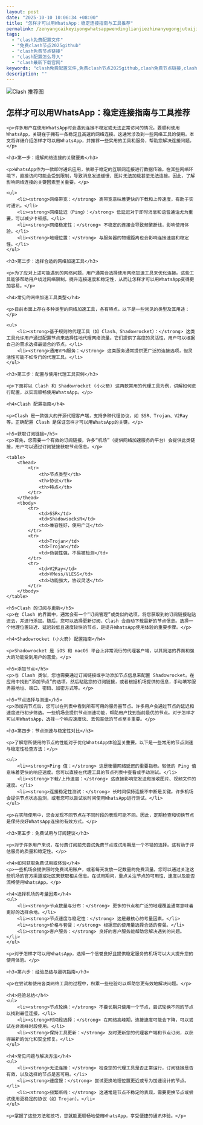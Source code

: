 ```yaml
---
layout: post
date: "2025-10-10 10:06:34 +08:00"
title: "怎样才可以用WhatsApp：稳定连接指南与工具推荐"
permalink: /zenyangcaikeyiyongwhatsappwendinglianjiezhinanyugongjutuijian/
tags:
  - "clash免费配置文件"
  - "免费clash节点2025github"
  - "clash免费节点链接"
  - "clash配置怎么导入"
  - "clash最新下载官网"
keywords: "clash免费配置文件,免费clash节点2025github,clash免费节点链接,clash配置怎么导入,clash最新下载官网"
description: ""
---
```


![Clash 推荐图](https://clashjd.github.io/assets/img/小火箭节点推荐.png)

## 怎样才可以用WhatsApp：稳定连接指南与工具推荐


    <p>许多用户在使用WhatsApp时会遇到连接不稳定或无法正常访问的情况。要顺利使用WhatsApp，关键在于拥有一条稳定且高速的网络连接。这通常涉及到一些网络工具的使用。本文将详细介绍怎样才可以用WhatsApp，并推荐一些实用的工具和服务，帮助您解决连接问题。</p>

    <h3>第一步：理解网络连接的关键要素</h3>

    <p>WhatsApp作为一款即时通讯应用，依赖于稳定的互联网连接进行数据传输。在某些网络环境下，直接访问可能会受到限制，导致消息发送缓慢、图片无法加载甚至无法连接。因此，了解影响网络连接的关键因素至关重要。</p>

    <ul>
        <li><strong>网络带宽：</strong> 高带宽意味着更快的下载和上传速度，有助于实时通讯。</li>
        <li><strong>网络延迟（Ping）：</strong> 低延迟对于即时消息和语音通话尤为重要，可以减少卡顿感。</li>
        <li><strong>网络稳定性：</strong> 不稳定的连接会导致频繁断线，影响使用体验。</li>
        <li><strong>地理位置：</strong> 与服务器的物理距离也会影响连接速度和稳定性。</li>
    </ul>

    <h3>第二步：选择合适的网络加速工具</h3>

    <p>为了应对上述可能遇到的网络问题，用户通常会选择使用网络加速工具来优化连接。这些工具能够帮助用户绕过网络限制，提升连接速度和稳定性，从而让怎样才可以用WhatsApp变得更加容易。</p>

    <h4>常见的网络加速工具类型</h4>

    <p>目前市面上存在多种类型的网络加速工具，各有特点。以下是一些常见的类型及其用途：</p>

    <ul>
        <li><strong>基于规则的代理工具（如 Clash、Shadowrocket）：</strong> 这类工具允许用户通过配置节点来选择性地代理网络流量。它们提供了高度的灵活性，用户可以根据自己的需求选择最适合的节点。</li>
        <li><strong>通用VPN服务：</strong> 这类服务通常提供更广泛的连接选项，但灵活性可能不如专门的代理工具。</li>
    </ul>

    <h3>第三步：配置与使用代理工具实例</h3>

    <p>下面将以 Clash 和 Shadowrocket (小火箭) 这两款常用的代理工具为例，讲解如何进行配置，以实现顺畅使用WhatsApp。</p>

    <h4>Clash 配置指南</h4>

    <p>Clash 是一款强大的开源代理客户端，支持多种代理协议，如 SSR、Trojan、V2Ray 等。正确配置 Clash 是保证怎样才可以用WhatsApp的关键。</p>

    <h5>获取订阅链接</h5>
    <p>首先，您需要一个有效的订阅链接。许多“机场”（提供网络加速服务的平台）会提供此类链接，用户可以通过订阅链接获取节点信息。</p>

    <table>
        <thead>
            <tr>
                <th>节点类型</th>
                <th>协议</th>
                <th>特点</th>
            </tr>
        </thead>
        <tbody>
            <tr>
                <td>SSR</td>
                <td>ShadowsocksR</td>
                <td>兼容性好，使用广泛</td>
            </tr>
            <tr>
                <td>Trojan</td>
                <td>Trojan</td>
                <td>伪装性强，不易被检测</td>
            </tr>
            <tr>
                <td>V2Ray</td>
                <td>VMess/VLESS</td>
                <td>功能强大，协议灵活</td>
            </tr>
        </tbody>
    </table>

    <h5>Clash 的订阅与更新</h5>
    <p>在 Clash 的界面中，通常会有一个“订阅管理”或类似的选项。将您获取到的订阅链接粘贴进去，并进行添加。随后，您可以选择更新订阅，Clash 会自动下载最新的节点信息。选择一个地理位置较近、延迟较低且速度较快的节点，是提升WhatsApp使用体验的重要步骤。</p>

    <h4>Shadowrocket (小火箭) 配置指南</h4>

    <p>Shadowrocket 是 iOS 和 macOS 平台上非常流行的代理客户端，以其简洁的界面和强大的功能受到用户的喜爱。</p>

    <h5>添加节点</h5>
    <p>与 Clash 类似，您也需要通过订阅链接或手动添加节点信息来配置 Shadowrocket。在应用中找到“添加节点”的选项，然后粘贴您的订阅链接，或者根据机场提供的信息，手动填写服务器地址、端口、密码、加密方式等。</p>

    <h5>节点选择与测速</h5>
    <p>添加完节点后，您可以在列表中看到所有可用的服务器节点。许多用户会通过节点的延迟和速度进行初步筛选。一些机场会提供节点测速功能，帮助用户找到当前最优的节点。对于怎样才可以用WhatsApp，选择一个响应速度快、丢包率低的节点至关重要。</p>

    <h3>第四步：节点测速与稳定性对比</h3>

    <p>了解您所使用的节点的性能对于优化WhatsApp体验至关重要。以下是一些常用的节点测速与稳定性检查方法：</p>

    <ul>
        <li><strong>Ping 值：</strong> 这是衡量网络延迟的重要指标。较低的 Ping 值意味着更快的响应速度。您可以直接在代理工具的节点列表中查看或手动测试。</li>
        <li><strong>下载/上传速度：</strong> 这直接影响您发送和接收图片、视频文件的速度。</li>
        <li><strong>连接稳定性测试：</strong> 长时间保持连接不中断是关键。许多机场会提供节点状态监测，或者您可以尝试长时间使用WhatsApp进行测试。</li>
    </ul>

    <p>在实际使用中，您会发现不同节点在不同时段的表现可能不同。因此，定期检查和切换节点是保持良好WhatsApp连接的有效方式。</p>

    <h3>第五步：免费试用与订阅建议</h3>

    <p>对于许多用户来说，在付费订阅前先尝试免费节点或试用期是一个不错的选择。这有助于评估服务的质量和稳定性。</p>

    <h4>如何获取免费试用或体验</h4>
    <p>一些机场会提供限时免费试用账户，或者每天发放一定数量的免费流量。您可以通过关注这些机场的官方渠道或社区来获取相关信息。在试用期间，重点关注节点的可用性、速度以及能否流畅使用WhatsApp。</p>

    <h4>选择机场的考量因素</h4>
    <ul>
        <li><strong>节点数量与分布：</strong> 更多的节点和广泛的地理覆盖通常意味着更好的选择余地。</li>
        <li><strong>节点速度与稳定性：</strong> 这是最核心的考量因素。</li>
        <li><strong>价格与套餐：</strong> 根据您的使用量选择合适的套餐。</li>
        <li><strong>客户服务：</strong> 良好的客户服务能帮助您解决遇到的问题。</li>
    </ul>

    <p>对于怎样才可以用WhatsApp，选择一个信誉良好且提供稳定服务的机场可以大大提升您的使用体验。</p>

    <h3>第六步：经验总结与避坑指南</h3>

    <p>在尝试和使用各类网络工具的过程中，积累一些经验可以帮助您更有效地解决问题。</p>

    <h4>经验总结</h4>
    <ul>
        <li><strong>节点轮换：</strong> 不要长期只使用一个节点，尝试轮换不同的节点以找到最佳连接。</li>
        <li><strong>时间段选择：</strong> 在网络高峰期，连接速度可能会下降，可以尝试在非高峰时段使用。</li>
        <li><strong>保持工具更新：</strong> 及时更新您的代理客户端和节点订阅，以获得最新的优化和安全修复。</li>
    </ul>

    <h4>常见问题与解决方法</h4>
    <ul>
        <li><strong>无法连接：</strong> 检查您的代理工具是否正常运行，订阅链接是否有效，以及选择的节点是否可用。</li>
        <li><strong>速度慢：</strong> 尝试更换地理位置更近或专为加速设计的节点。</li>
        <li><strong>频繁断线：</strong> 这通常是节点不稳定的表现，需要更换节点或尝试使用更稳定的协议（如 Trojan）。</li>
    </ul>

    <p>掌握了这些方法和技巧，您就能更顺畅地使用WhatsApp，享受便捷的通讯体验。</p>